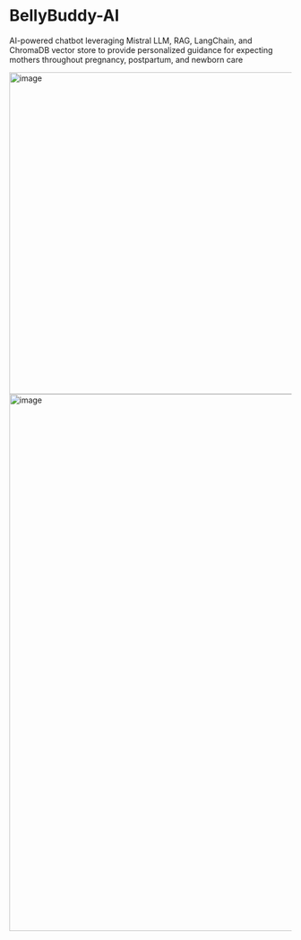 # BellyBuddy-AI
AI-powered chatbot leveraging Mistral LLM, RAG, LangChain, and ChromaDB vector store to provide personalized guidance for expecting mothers throughout pregnancy, postpartum, and newborn care

<img width="573" alt="image" src="https://github.com/user-attachments/assets/0238019f-1f82-4147-b2d4-493bf65b1286" />
<img width="956" alt="image" src="https://github.com/user-attachments/assets/291d7470-e078-41ab-8617-79e274e2a45a" />
